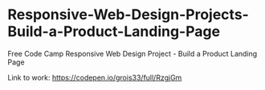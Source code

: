 # Responsive-Web-Design-Projects-Build-a-Product-Landing-Page

Free Code Camp Responsive Web Design Project - Build a Product Landing Page

Link to work: https://codepen.io/grois33/full/RzgjGm
